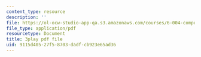 ```yaml
---
content_type: resource
description: ''
file: https://ol-ocw-studio-app-qa.s3.amazonaws.com/courses/6-004-computation-structures-spring-2017/9115d40527f58703dadfcb923e65ad36_Z3-WzUhl9nQ.pdf
file_type: application/pdf
resourcetype: Document
title: 3play pdf file
uid: 9115d405-27f5-8703-dadf-cb923e65ad36
---
```

